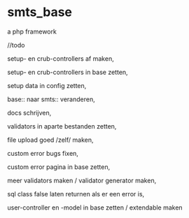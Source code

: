 # smts_base
a php framework

//todo

setup- en crub-controllers af maken,

setup- en crub-controllers in base zetten,

setup data in config zetten,

base:: naar smts:: veranderen,

docs schrijven,

validators in aparte bestanden zetten,

file upload goed /zelf/ maken,

custom error bugs fixen,

custom error pagina in base zetten, 

meer validators maken / validator generator maken,

sql class false laten returnen als er een error is,

user-controller en -model in base zetten / extendable maken